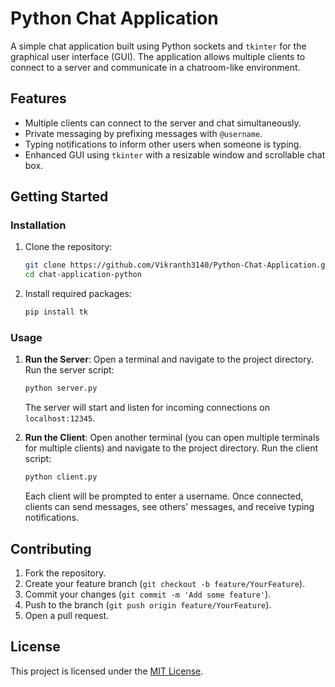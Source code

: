 # Python Chat Application

A simple chat application built using Python sockets and `tkinter` for the graphical user interface (GUI). The application allows multiple clients to connect to a server and communicate in a chatroom-like environment.

## Features

- Multiple clients can connect to the server and chat simultaneously.
- Private messaging by prefixing messages with `@username`.
- Typing notifications to inform other users when someone is typing.
- Enhanced GUI using `tkinter` with a resizable window and scrollable chat box.

## Getting Started

### Installation

1. Clone the repository:
    ```bash
    git clone https://github.com/Vikranth3140/Python-Chat-Application.git
    cd chat-application-python
    ```

2. Install required packages:
    ```bash
    pip install tk
    ```

### Usage

1. **Run the Server**: Open a terminal and navigate to the project directory. Run the server script:
    ```bash
    python server.py
    ```

    The server will start and listen for incoming connections on `localhost:12345`.

2. **Run the Client**: Open another terminal (you can open multiple terminals for multiple clients) and navigate to the project directory. Run the client script:
    ```bash
    python client.py
    ```

    Each client will be prompted to enter a username. Once connected, clients can send messages, see others' messages, and receive typing notifications.

## Contributing

1. Fork the repository.
2. Create your feature branch (`git checkout -b feature/YourFeature`).
3. Commit your changes (`git commit -m 'Add some feature'`).
4. Push to the branch (`git push origin feature/YourFeature`).
5. Open a pull request.

## License

This project is licensed under the [MIT License](LICENSE).